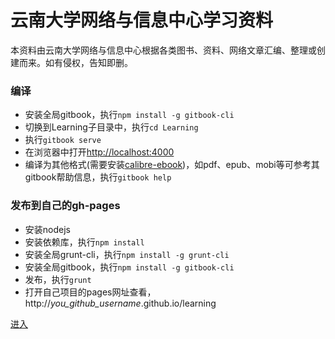 # 云南大学网络与信息中心学习资料

本资料由云南大学网络与信息中心根据各类图书、资料、网络文章汇编、整理或创建而来。如有侵权，告知即删。

### 编译
- 安装全局gitbook，执行`npm install -g gitbook-cli`
- 切换到Learning子目录中，执行`cd Learning`
- 执行`gitbook serve`
- 在浏览器中打开[http://localhost:4000](http://localhost:4000)
- 编译为其他格式(需要安装[calibre-ebook](calibre-ebook))，如pdf、epub、mobi等可参考其gitbook帮助信息，执行`gitbook help`

### 发布到自己的gh-pages

- 安装nodejs
- 安装依赖库，执行`npm install`
- 安装全局grunt-cli，执行`npm install -g grunt-cli`
- 安装全局gitbook，执行`npm install -g gitbook-cli`
- 发布，执行`grunt`
- 打开自己项目的pages网址查看，http://*you_github_username*.github.io/learning

[进入](Learning/README.md)